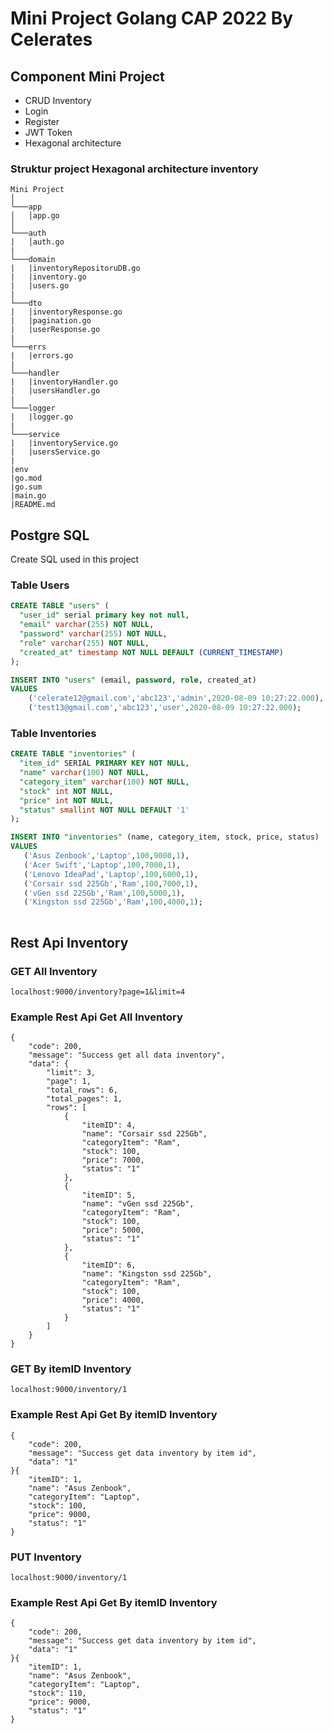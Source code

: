 # Mini Project Golang CAP 2022 By Celerates

## Component Mini Project
- CRUD Inventory
- Login
- Register
- JWT Token
- Hexagonal architecture

### Struktur project Hexagonal architecture inventory 
```
Mini Project    
│
└───app
│   │app.go   
│   
└───auth
|   │auth.go
|   
└───domain
|   |inventoryRepositoruDB.go
|   |inventory.go
|   |users.go
|
└───dto
|   |inventoryResponse.go
|   |pagination.go
|   |userResponse.go
|
└───errs
|   |errors.go
|
└───handler
|   |inventoryHandler.go
|   |usersHandler.go
| 
└───logger
|   |logger.go
|
└───service
|   |inventoryService.go
|   |usersService.go
|
|env
|go.mod
|go.sum
|main.go
|README.md
```

## Postgre SQL
Create SQL used in this project

### Table Users
```sql
CREATE TABLE "users" (
  "user_id" serial primary key not null,
  "email" varchar(255) NOT NULL,
  "password" varchar(255) NOT NULL,
  "role" varchar(255) NOT NULL,
  "created_at" timestamp NOT NULL DEFAULT (CURRENT_TIMESTAMP)
);

INSERT INTO "users" (email, password, role, created_at)
VALUES
	('celerate12@gmail.com','abc123','admin',2020-08-09 10:27:22.000),
	('test13@gmail.com','abc123','user',2020-08-09 10:27:22.000);
```

### Table Inventories
```sql
CREATE TABLE "inventories" (
  "item_id" SERIAL PRIMARY KEY NOT NULL,
  "name" varchar(100) NOT NULL,
  "category_item" varchar(100) NOT NULL,
  "stock" int NOT NULL,
  "price" int NOT NULL,
  "status" smallint NOT NULL DEFAULT '1'
);

INSERT INTO "inventories" (name, category_item, stock, price, status)
VALUES
   ('Asus Zenbook','Laptop',100,9000,1),
   ('Acer Swift','Laptop',100,7000,1),
   ('Lenovo IdeaPad','Laptop',100,6000,1),
   ('Corsair ssd 225Gb','Ram',100,7000,1),
   ('vGen ssd 225Gb','Ram',100,5000,1),
   ('Kingston ssd 225Gb','Ram',100,4000,1);
   
```

## Rest Api Inventory
### GET All Inventory
```
localhost:9000/inventory?page=1&limit=4
```
### Example Rest Api Get All Inventory
```
{
    "code": 200,
    "message": "Success get all data inventory",
    "data": {
        "limit": 3,
        "page": 1,
        "total_rows": 6,
        "total_pages": 1,
        "rows": [
            {
                "itemID": 4,
                "name": "Corsair ssd 225Gb",
                "categoryItem": "Ram",
                "stock": 100,
                "price": 7000,
                "status": "1"
            },
            {
                "itemID": 5,
                "name": "vGen ssd 225Gb",
                "categoryItem": "Ram",
                "stock": 100,
                "price": 5000,
                "status": "1"
            },
            {
                "itemID": 6,
                "name": "Kingston ssd 225Gb",
                "categoryItem": "Ram",
                "stock": 100,
                "price": 4000,
                "status": "1"
            }
        ]
    }
}
```

### GET By itemID Inventory
```
localhost:9000/inventory/1
```
### Example Rest Api Get By itemID Inventory
```
{
    "code": 200,
    "message": "Success get data inventory by item id",
    "data": "1"
}{
    "itemID": 1,
    "name": "Asus Zenbook",
    "categoryItem": "Laptop",
    "stock": 100,
    "price": 9000,
    "status": "1"
}
```

### PUT Inventory
```
localhost:9000/inventory/1
```
### Example Rest Api Get By itemID Inventory
```
{
    "code": 200,
    "message": "Success get data inventory by item id",
    "data": "1"
}{
    "itemID": 1,
    "name": "Asus Zenbook",
    "categoryItem": "Laptop",
    "stock": 110,
    "price": 9000,
    "status": "1"
}
```

